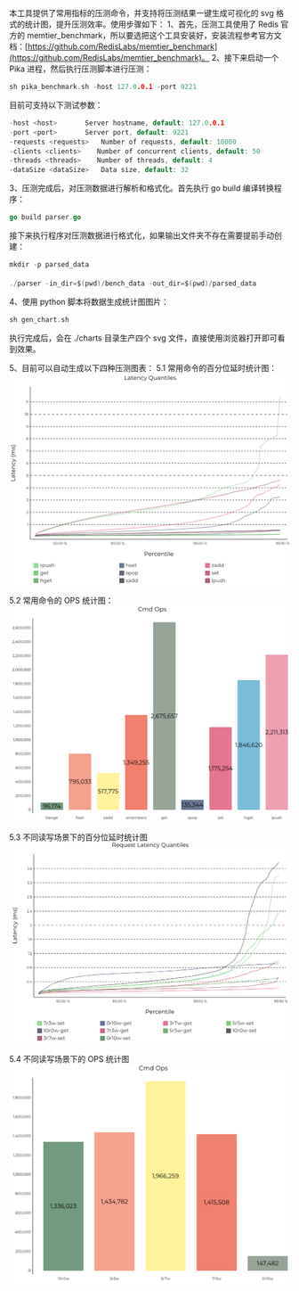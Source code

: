 本工具提供了常用指标的压测命令，并支持将压测结果一键生成可视化的 svg 格式的统计图，提升压测效率。使用步骤如下：
1、首先，压测工具使用了 Redis 官方的 memtier_benchmark，所以要选把这个工具安装好，安装流程参考官方文档：[https://github.com/RedisLabs/memtier_benchmark](https://github.com/RedisLabs/memtier_benchmark)。
2、接下来启动一个 Pika 进程，然后执行压测脚本进行压测：
```go
sh pika_benchmark.sh -host 127.0.0.1 -port 9221
```
目前可支持以下测试参数：
```go
-host <host>       Server hostname, default: 127.0.0.1
-port <port>       Server port, default: 9221
-requests <requests>   Number of requests, default: 10000
-clients <clients>    Number of concurrent clients, default: 50
-threads <threads>    Number of threads, default: 4
-dataSize <dataSize>   Data size, default: 32
```
3、压测完成后，对压测数据进行解析和格式化。首先执行 go build 编译转换程序：
```go
go build parser.go
```
接下来执行程序对压测数据进行格式化，如果输出文件夹不存在需要提前手动创建：
```go
mkdir -p parsed_data

./parser -in_dir=$(pwd)/bench_data -out_dir=$(pwd)/parsed_data
```
4、使用 python 脚本将数据生成统计图图片：
```go
sh gen_chart.sh
```
执行完成后，会在 ./charts 目录生产四个 svg 文件，直接使用浏览器打开即可看到效果。

5、目前可以自动生成以下四种压测图表：
5.1 常用命令的百分位延时统计图：
![img.png](img/cmd_lantency.png)

5.2 常用命令的 OPS 统计图：
![img.png](img/cmd_ops.png)

5.3 不同读写场景下的百分位延时统计图
![img.png](img/rw_lantency.png)

5.4 不同读写场景下的 OPS 统计图
![img_1.png](img/rw_ops.png)